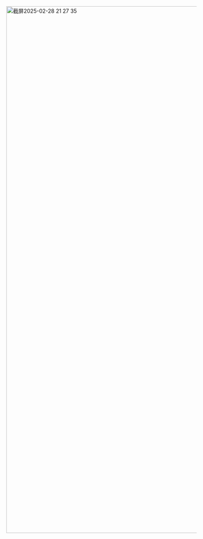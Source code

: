 <img width="1395" alt="截屏2025-02-28 21 27 35" src="https://github.com/user-attachments/assets/958c717d-1c31-455e-ab61-eb594a6d0114" />

